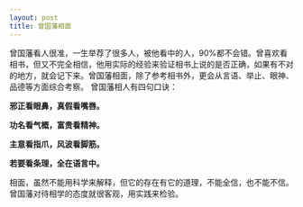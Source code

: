```yaml
---
layout: post
title: 曾国藩相面
---
```

曾国藩看人很准，一生举荐了很多人，被他看中的人，90%都不会错。曾喜欢看相书，但又不完全相信，他用实际的经验来验证相书上说的是否正确，如果有不对的地方，就会记下来。曾国藩相面，除了参考相书外，更会从言语、举止、眼神、品德等方面综合考察。
曾国藩相人有四句口诀：

**邪正看眼鼻，真假看嘴唇。**

**功名看气概，富贵看精神。**

**主意看指爪，风波看脚筋。**

**若要看条理，全在语言中。**


相面，虽然不能用科学来解释，但它的存在有它的道理，不能全信，也不能不信。曾国藩对待相学的态度就很客观，用实践来检验。
